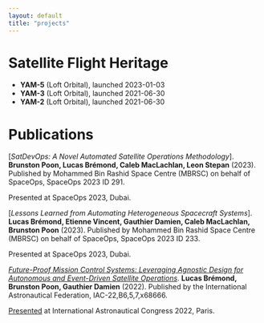 ```yaml
---
layout: default
title: "projects"
---
```


Satellite Flight Heritage
=========================

* **YAM-5** (Loft Orbital), launched 2023-01-03
* **YAM-3** (Loft Orbital), launched 2021-06-30
* **YAM-2** (Loft Orbital), launched 2021-06-30

Publications
============

[*SatDevOps: A Novel Automated Satellite Operations Methodology*]. **Brunston Poon, Lucas Brémond, Caleb MacLachlan, Leon Stepan** (2023). Published by Mohammed Bin Rashid Space Centre (MBRSC) on behalf of SpaceOps, SpaceOps 2023 ID 291.

Presented at SpaceOps 2023, Dubai.

[*Lessons Learned from Automating Heterogeneous Spacecraft Systems*]. **Lucas Brémond, Etienne Vincent, Gauthier Damien, Caleb MacLachlan, Brunston Poon** (2023). Published by Mohammed Bin Rashid Space Centre (MBRSC) on behalf of SpaceOps, SpaceOps 2023 ID 233.

Presented at SpaceOps 2023, Dubai.

[*Future-Proof Mission Control Systems: Leveraging Agnostic Design for Autonomous and Event-Driven Satellite Operations*](../assets/IAC-22-B6-5-7-x68666-paper.pdf). **Lucas Brémond, Brunston Poon, Gauthier Damien** (2022). Published by the International Astronautical Federation, IAC-22,B6,5,7,x68666.

[Presented](../assets/IAC-22-B6-5-7-x68666-presentation.pdf) at International Astronautical Congress 2022, Paris.
